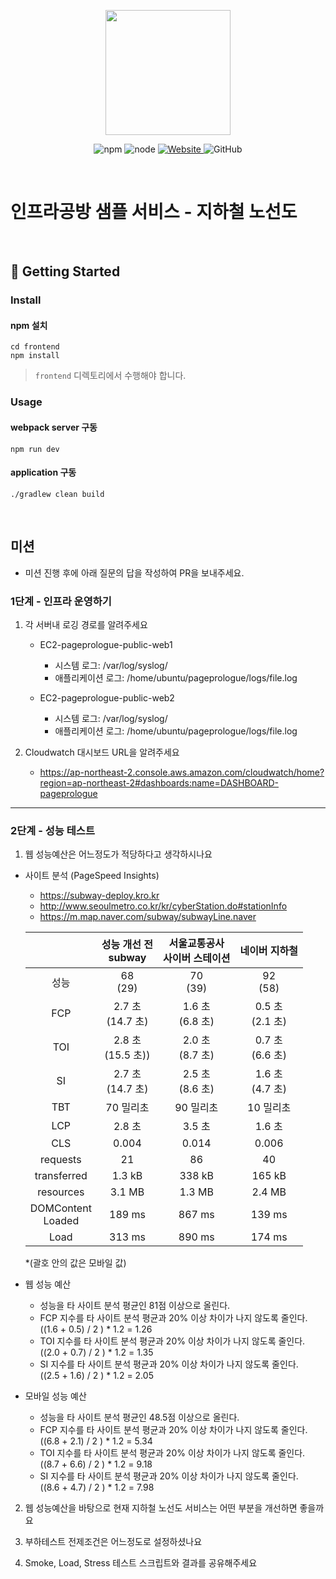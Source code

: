 <p align="center">
    <img width="200px;" src="https://raw.githubusercontent.com/woowacourse/atdd-subway-admin-frontend/master/images/main_logo.png"/>
</p>
<p align="center">
  <img alt="npm" src="https://img.shields.io/badge/npm-%3E%3D%205.5.0-blue">
  <img alt="node" src="https://img.shields.io/badge/node-%3E%3D%209.3.0-blue">
  <a href="https://edu.nextstep.camp/c/R89PYi5H" alt="nextstep atdd">
    <img alt="Website" src="https://img.shields.io/website?url=https%3A%2F%2Fedu.nextstep.camp%2Fc%2FR89PYi5H">
  </a>
  <img alt="GitHub" src="https://img.shields.io/github/license/next-step/atdd-subway-service">
</p>

<br>

# 인프라공방 샘플 서비스 - 지하철 노선도

<br>

## 🚀 Getting Started

### Install
#### npm 설치
```
cd frontend
npm install
```
> `frontend` 디렉토리에서 수행해야 합니다.

### Usage
#### webpack server 구동
```
npm run dev
```
#### application 구동
```
./gradlew clean build
```
<br>

## 미션

* 미션 진행 후에 아래 질문의 답을 작성하여 PR을 보내주세요.

### 1단계 - 인프라 운영하기
1. 각 서버내 로깅 경로를 알려주세요
   - EC2-pageprologue-public-web1
     - 시스템 로그: /var/log/syslog/
     - 애플리케이션 로그: /home/ubuntu/pageprologue/logs/file.log

   - EC2-pageprologue-public-web2
      - 시스템 로그: /var/log/syslog/
      - 애플리케이션 로그: /home/ubuntu/pageprologue/logs/file.log

2. Cloudwatch 대시보드 URL을 알려주세요
   - https://ap-northeast-2.console.aws.amazon.com/cloudwatch/home?region=ap-northeast-2#dashboards:name=DASHBOARD-pageprologue

---

### 2단계 - 성능 테스트
1. 웹 성능예산은 어느정도가 적당하다고 생각하시나요

  - 사이트 분석 (PageSpeed Insights)
    - https://subway-deploy.kro.kr
    - http://www.seoulmetro.co.kr/kr/cyberStation.do#stationInfo
    - https://m.map.naver.com/subway/subwayLine.naver

    |  |성능 개선 전<br>subway|서울교통공사<br>사이버 스테이션|네이버 지하철|
    |:---:|:---:|:---:|:---:|
    | 성능 | 68<br>(29) | 70<br>(39) | 92<br>(58) |
    | FCP | 2.7 초<br>(14.7 초) | 1.6 초<br>(6.8 초) | 0.5 초<br>(2.1 초) |
    | TOI | 2.8 초<br>(15.5 초)) | 2.0 초<br>(8.7 초) | 0.7 초<br>(6.6 초) |
    | SI | 2.7 초<br>(14.7 초) | 2.5 초<br>(8.6 초) | 1.6 초<br>(4.7 초) |
    | TBT | 70 밀리초 | 90 밀리초 | 10 밀리초 |
    | LCP | 2.8 초 | 3.5 초 | 1.6 초 |
    | CLS | 0.004 | 0.014 | 0.006 |
    | requests | 21 | 86 | 40 |
    | transferred | 1.3 kB | 338 kB | 165 kB |
    | resources | 3.1 MB | 1.3 MB | 2.4 MB |
    | DOMContent<br>Loaded | 189 ms | 867 ms | 139 ms |
    | Load | 313 ms | 890 ms | 174 ms |
    *(괄호 안의 값은 모바일 값)

  - 웹 성능 예산
    - 성능을 타 사이트 분석 평균인 81점 이상으로 올린다. 
    - FCP 지수를 타 사이트 분석 평균과 20% 이상 차이가 나지 않도록 줄인다.  
      ((1.6 + 0.5) / 2 ) * 1.2 = 1.26
    - TOI 지수를 타 사이트 분석 평균과 20% 이상 차이가 나지 않도록 줄인다.  
      ((2.0 + 0.7) / 2 ) * 1.2 = 1.35
    - SI 지수를 타 사이트 분석 평균과 20% 이상 차이가 나지 않도록 줄인다.  
      ((2.5 + 1.6) / 2 ) * 1.2 = 2.05

  - 모바일 성능 예산
    - 성능을 타 사이트 분석 평균인 48.5점 이상으로 올린다.
    - FCP 지수를 타 사이트 분석 평균과 20% 이상 차이가 나지 않도록 줄인다.  
      ((6.8 + 2.1) / 2 ) * 1.2 = 5.34
    - TOI 지수를 타 사이트 분석 평균과 20% 이상 차이가 나지 않도록 줄인다.  
      ((8.7 + 6.6) / 2 ) * 1.2 = 9.18
    - SI 지수를 타 사이트 분석 평균과 20% 이상 차이가 나지 않도록 줄인다.  
      ((8.6 + 4.7) / 2 ) * 1.2 = 7.98

2. 웹 성능예산을 바탕으로 현재 지하철 노선도 서비스는 어떤 부분을 개선하면 좋을까요

3. 부하테스트 전제조건은 어느정도로 설정하셨나요

4. Smoke, Load, Stress 테스트 스크립트와 결과를 공유해주세요
